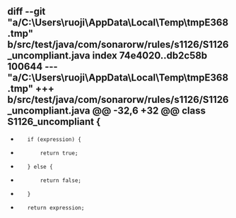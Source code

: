 ﻿diff --git "a/C:\\Users\\ruoji\\AppData\\Local\\Temp\\tmpE368.tmp" b/src/test/java/com/sonarorw/rules/s1126/S1126_uncompliant.java
index 74e4020..db2c58b 100644
--- "a/C:\\Users\\ruoji\\AppData\\Local\\Temp\\tmpE368.tmp"
+++ b/src/test/java/com/sonarorw/rules/s1126/S1126_uncompliant.java
@@ -32,6 +32 @@ class S1126_uncompliant {
-
-        if (expression) {
-            return true;
-        } else {
-            return false;
-        }
+        return expression;
